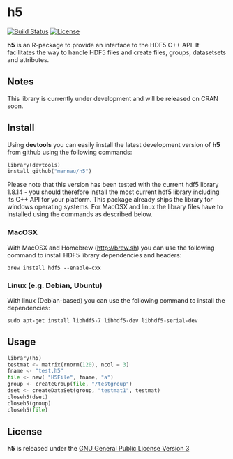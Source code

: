 # h5
[![Build Status](https://travis-ci.org/mannau/h5.svg?branch=master)](https://travis-ci.org/mannau/h5) [![License](http://img.shields.io/badge/license-GPL%20%28%3E=%202%29-brightgreen.svg?style=flat)](http://www.gnu.org/licenses/gpl-2.0.html)

**h5** is an R-package to provide an interface to the HDF5 C++ API. It facilitates the way to handle HDF5 files and create files, groups, datasetsets and attributes. 

## Notes
This library is currently under development and will be released on CRAN soon.

## Install
Using **devtools** you can easily install the latest development version of **h5** from github using the following commands:

```python
library(devtools)
install_github("mannau/h5")
```
Please note that this version has been tested with the current hdf5 library 1.8.14 - you should therefore install the most current hdf5 library including its C++ API for your platform. This package already ships the library for windows operating systems. For MacOSX and linux the library files have to installed using the commands as described below.

### MacOSX
With MacOSX and Homebrew (http://brew.sh) you can use the following command to install HDF5 library dependencies and headers:
```shell
brew install hdf5 --enable-cxx
```

### Linux (e.g. Debian, Ubuntu)
With linux (Debian-based) you can use the following command to install the dependencies:
```shell
sudo apt-get install libhdf5-7 libhdf5-dev libhdf5-serial-dev
```

## Usage

```python
library(h5)
testmat <- matrix(rnorm(120), ncol = 3)
fname <- "test.h5"
file <- new( "H5File", fname, "a")
group <- createGroup(file, "/testgroup")
dset <- createDataSet(group, "testmat1", testmat)
closeh5(dset)
closeh5(group)
closeh5(file)
```

## License
**h5** is released under the [GNU General Public License Version 3](http://www.gnu.org/copyleft/gpl.html)
